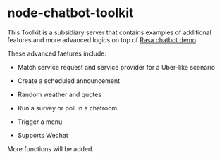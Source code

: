 # node-chatbot-toolkit

This Toolkit is a subsidiary server that contains examples of additional features 
and more advanced logics on top of [Rasa chatbot demo](https://github.com/RasaHQ/rasa-demo)

These advanced faetures include:

- Match service request and service provider for a Uber-like scenario

- Create a scheduled announcement

- Random weather and quotes

- Run a survey or poll in a chatroom

- Trigger a menu

- Supports Wechat

More functions will be added.





